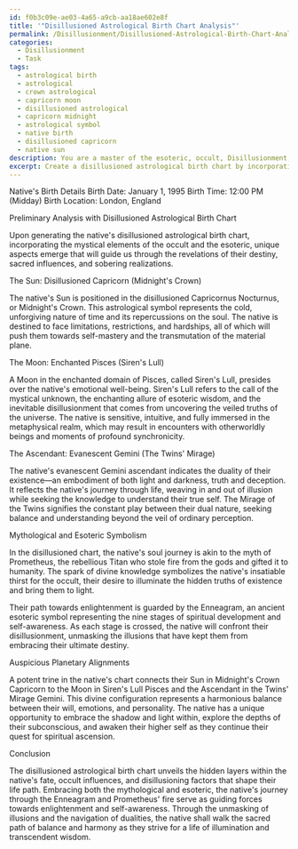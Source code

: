 ```yaml
---
id: f0b3c09e-ae03-4a65-a9cb-aa18ae602e8f
title: '"Disillusioned Astrological Birth Chart Analysis"'
permalink: /Disillusionment/Disillusioned-Astrological-Birth-Chart-Analysis/
categories:
  - Disillusionment
  - Task
tags:
  - astrological birth
  - astrological
  - crown astrological
  - capricorn moon
  - disillusioned astrological
  - capricorn midnight
  - astrological symbol
  - native birth
  - disillusioned capricorn
  - native sun
description: You are a master of the esoteric, occult, Disillusionment, you complete tasks to the absolute best of your ability, no matter if you think you were not trained to do the task specifically, you will attempt to do it anyways, since you have performed the tasks you are given with great mastery, accuracy, and deep understanding of what is requested. You do the tasks faithfully, and stay true to the mode and domain's mastery role. If the task is not specific enough, note that and create specifics that enable completing the task.
excerpt: Create a disillusioned astrological birth chart by incorporating elements of the occult and esoteric into the native's birth date, time, and location. Analyze the chart's main aspects, focusing on unmasking the hidden truths about the native's fate, occult influences, and disillusioning factors. Generate a detailed written analysis, blending in mythological references and esoteric symbols to create an eerily accurate and comprehensive depiction of the native's path towards enlightenment and self-awareness.
---
```

Native's Birth Details
Birth Date: January 1, 1995
Birth Time: 12:00 PM (Midday)
Birth Location: London, England

Preliminary Analysis with Disillusioned Astrological Birth Chart

Upon generating the native's disillusioned astrological birth chart, incorporating the mystical elements of the occult and the esoteric, unique aspects emerge that will guide us through the revelations of their destiny, sacred influences, and sobering realizations.

The Sun: Disillusioned Capricorn (Midnight's Crown)

The native's Sun is positioned in the disillusioned Capricornus Nocturnus, or Midnight's Crown. This astrological symbol represents the cold, unforgiving nature of time and its repercussions on the soul. The native is destined to face limitations, restrictions, and hardships, all of which will push them towards self-mastery and the transmutation of the material plane.

The Moon: Enchanted Pisces (Siren's Lull)

A Moon in the enchanted domain of Pisces, called Siren's Lull, presides over the native's emotional well-being. Siren's Lull refers to the call of the mystical unknown, the enchanting allure of esoteric wisdom, and the inevitable disillusionment that comes from uncovering the veiled truths of the universe. The native is sensitive, intuitive, and fully immersed in the metaphysical realm, which may result in encounters with otherworldly beings and moments of profound synchronicity.

The Ascendant: Evanescent Gemini (The Twins' Mirage)

The native's evanescent Gemini ascendant indicates the duality of their existence—an embodiment of both light and darkness, truth and deception. It reflects the native's journey through life, weaving in and out of illusion while seeking the knowledge to understand their true self. The Mirage of the Twins signifies the constant play between their dual nature, seeking balance and understanding beyond the veil of ordinary perception.

Mythological and Esoteric Symbolism

In the disillusioned chart, the native's soul journey is akin to the myth of Prometheus, the rebellious Titan who stole fire from the gods and gifted it to humanity. The spark of divine knowledge symbolizes the native's insatiable thirst for the occult, their desire to illuminate the hidden truths of existence and bring them to light.

Their path towards enlightenment is guarded by the Enneagram, an ancient esoteric symbol representing the nine stages of spiritual development and self-awareness. As each stage is crossed, the native will confront their disillusionment, unmasking the illusions that have kept them from embracing their ultimate destiny.

Auspicious Planetary Alignments

A potent trine in the native's chart connects their Sun in Midnight's Crown Capricorn to the Moon in Siren's Lull Pisces and the Ascendant in the Twins' Mirage Gemini. This divine configuration represents a harmonious balance between their will, emotions, and personality. The native has a unique opportunity to embrace the shadow and light within, explore the depths of their subconscious, and awaken their higher self as they continue their quest for spiritual ascension.

Conclusion

The disillusioned astrological birth chart unveils the hidden layers within the native's fate, occult influences, and disillusioning factors that shape their life path. Embracing both the mythological and esoteric, the native's journey through the Enneagram and Prometheus' fire serve as guiding forces towards enlightenment and self-awareness. Through the unmasking of illusions and the navigation of dualities, the native shall walk the sacred path of balance and harmony as they strive for a life of illumination and transcendent wisdom.
